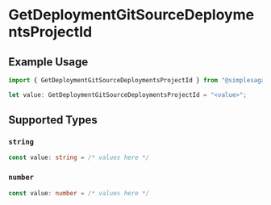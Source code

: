 # GetDeploymentGitSourceDeploymentsProjectId

## Example Usage

```typescript
import { GetDeploymentGitSourceDeploymentsProjectId } from "@simplesagar/vercel/models/getdeploymentop.js";

let value: GetDeploymentGitSourceDeploymentsProjectId = "<value>";
```

## Supported Types

### `string`

```typescript
const value: string = /* values here */
```

### `number`

```typescript
const value: number = /* values here */
```


